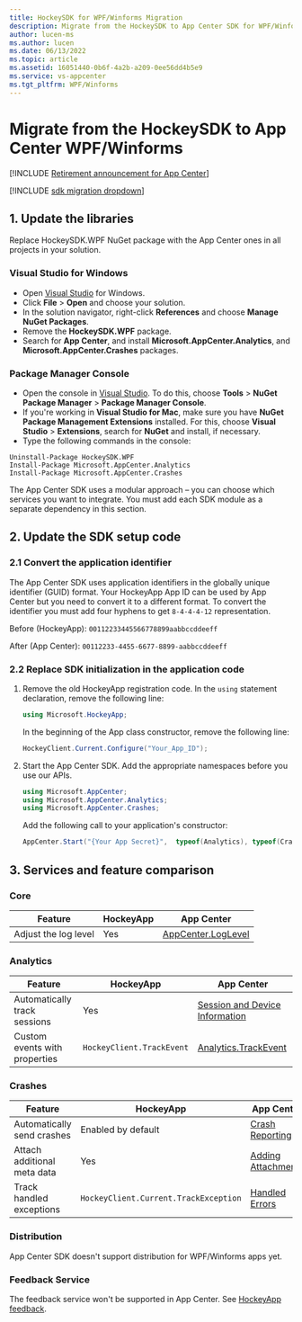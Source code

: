 ```yaml
---
title: HockeySDK for WPF/Winforms Migration
description: Migrate from the HockeySDK to App Center SDK for WPF/Winforms
author: lucen-ms
ms.author: lucen
ms.date: 06/13/2022
ms.topic: article
ms.assetid: 16051440-0b6f-4a2b-a209-0ee56dd4b5e9
ms.service: vs-appcenter
ms.tgt_pltfrm: WPF/Winforms
---
```


# Migrate from the HockeySDK to App Center WPF/Winforms
[!INCLUDE [Retirement announcement for App Center](~/includes/retirement.md)]

[!INCLUDE [sdk migration dropdown](includes/sdk-migration-dropdown.md)]

## 1. Update the libraries
Replace HockeySDK.WPF NuGet package with the App Center ones in all projects in your solution.

### Visual Studio for Windows
* Open [Visual Studio](https://visualstudio.microsoft.com/vs/) for Windows.
* Click **File** > **Open** and choose your solution.
* In the solution navigator, right-click **References** and choose **Manage NuGet Packages**.
* Remove the **HockeySDK.WPF** package.
* Search for **App Center**, and install **Microsoft.AppCenter.Analytics**, and **Microsoft.AppCenter.Crashes** packages.

### Package Manager Console
* Open the console in [Visual Studio](https://visualstudio.microsoft.com/vs/). To do this, choose **Tools** > **NuGet Package Manager** > **Package Manager Console**.
* If you're working in **Visual Studio for Mac**, make sure you have **NuGet Package Management Extensions** installed. For this, choose **Visual Studio** > **Extensions**, search for **NuGet** and install, if necessary.
* Type the following commands in the console:

```shell
Uninstall-Package HockeySDK.WPF
Install-Package Microsoft.AppCenter.Analytics
Install-Package Microsoft.AppCenter.Crashes
```

The App Center SDK uses a modular approach – you can choose which services you want to integrate. You must add each SDK module as a separate dependency in this section.

## 2. Update the SDK setup code
### 2.1 Convert the application identifier
The App Center SDK uses application identifiers in the globally unique identifier (GUID) format. Your HockeyApp App ID can be used by App Center but you need to convert it to a different format. To convert the identifier you must add four hyphens to get `8-4-4-4-12` representation.

Before (HockeyApp):
`00112233445566778899aabbccddeeff`

After (App Center):
`00112233-4455-6677-8899-aabbccddeeff`

### 2.2 Replace SDK initialization in the application code
1. Remove the old HockeyApp registration code.
    In the `using` statement declaration, remove the following line:

    ```csharp
    using Microsoft.HockeyApp;
    ```

    In the beginning of the App class constructor, remove the following line:

    ```csharp
    HockeyClient.Current.Configure("Your_App_ID");
    ```

2. Start the App Center SDK.
    Add the appropriate namespaces before you use our APIs.

    ```csharp
    using Microsoft.AppCenter;
    using Microsoft.AppCenter.Analytics;
    using Microsoft.AppCenter.Crashes;
    ```

    Add the following call to your application's constructor:

    ```csharp
    AppCenter.Start("{Your App Secret}",  typeof(Analytics), typeof(Crashes));
    ```

## 3. Services and feature comparison
### Core
Feature | HockeyApp | App Center
------- | --------- | ---
Adjust the log level | Yes | [AppCenter.LogLevel](~/sdk/other-apis/wpf-winforms.md#adjust-the-log-level)

### Analytics
Feature | HockeyApp | App Center
------- | --------- | ---
Automatically track sessions | Yes | [Session and Device Information](~/sdk/analytics/windows.md#session-and-device-information)
Custom events with properties | `HockeyClient.TrackEvent` | [Analytics.TrackEvent](~/sdk/analytics/windows.md#custom-events)

### Crashes
Feature | HockeyApp | App Center
------- | --------- | ---
Automatically send crashes | Enabled by default | [Crash Reporting](~/sdk/crashes/wpf-winforms.md)
Attach additional meta data | Yes | [Adding Attachments](~/sdk/crashes/wpf-winforms.md#add-attachments-to-a-crash-report)
Track handled exceptions | `HockeyClient.Current.TrackException` | [Handled Errors](~/sdk/crashes/wpf-winforms.md#handled-errors)

### Distribution

App Center SDK doesn't support distribution for WPF/Winforms apps yet.

### Feedback Service
The feedback service won't be supported in App Center. See [HockeyApp feedback](feedback.md).
